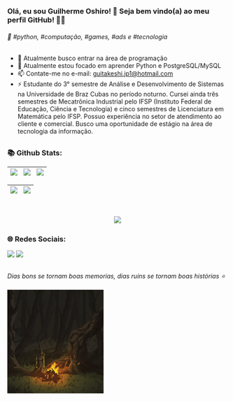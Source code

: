 <h3> Olá, eu sou Guilherme Oshiro! 🌱 Seja bem vindo(a) ao meu perfil GitHub! 👋🏻 </h3> 
<h4></h4>  
    
<h6> 💫 #python, #computação, #games, #ads e #tecnologia </h6>

- 🔭 Atualmente busco entrar na área de programação
- 🌱 Atualmente estou focado em aprender Python e PostgreSQL/MySQL
- 📫 Contate-me no e-mail: guitakeshi.jp1@hotmail.com
- ⚡ Estudante do 3° semestre de Análise e Desenvolvimento de Sistemas na
Universidade de Braz Cubas no período noturno. Cursei ainda três semestres
de Mecatrônica Industrial pelo IFSP (Instituto Federal de Educação, Ciência e
Tecnologia) e cinco semestres de Licenciatura em Matemática pelo IFSP.
Possuo experiência no setor de atendimento ao cliente e comercial. Busco
uma oportunidade de estágio na área de tecnologia da informação.

##

<h3> 📚 Github Stats: <br></h3>

<!-- GitHub Stats -->
| ![](http://github-profile-summary-cards.vercel.app/api/cards/stats?username=guilhermetakeshi&theme=nord_dark) | ![](http://github-profile-summary-cards.vercel.app/api/cards/repos-per-language?username=guilhermetakeshi&hide=Html&theme=nord_dark) | ![](http://github-profile-summary-cards.vercel.app/api/cards/most-commit-language?username=guilhermetakeshi&theme=nord_dark) |
| :-: | :-: | :-: |

<!-- Profile Details and Streak Stats -->
| ![](http://github-profile-summary-cards.vercel.app/api/cards/profile-details?username=guilhermetakeshi&theme=nord_dark) | ![](https://github-readme-streak-stats.herokuapp.com/?user=guilhermetakeshi&hide_border=true&date_format=M%20j%5B%2C%20Y%5D&background=2D3742&stroke=2D3742&ring=6bbbca&fire=6bbbca&currStreakNum=fff&sideNums=6bbbca&currStreakLabel=6bbbca&sideLabels=fff&dates=fff) |
| :-: | :-: |
<br>

<!-- Skills Icon -->
<p align="center">
  <a href="https://skillicons.dev">
    <img src="https://skillicons.dev/icons?i=git,py,postgres,vscode" />
  </a>
</p>

<h3> 🌐 Redes Sociais: <br></h3>

<div>
   <a href="https://www.linkedin.com/in/guilherme-takeshi-oshiro/" target="_blank"><img src="https://img.shields.io/badge/-LinkedIn-%230077B5?style=for-the-badge&logo=linkedin&logoColor=white" target="_blank"></a>
   <a href = "mailto:guitakeshi.jp1@hotmail.com"><img src="https://img.shields.io/badge/Gmail-D14836?style=for-the-badge&logo=gmail&logoColor=white" target="_blank"></a>
</div>
 
## 

 <i> Dias bons se tornam boas memorias, dias ruins se tornam boas histórias ⭐️</i> <br> <br>
 <img src="https://github.com/AlianeAmaral/AlianeAmaral/blob/main/Fire-Pixel.gif" width="220">

##
